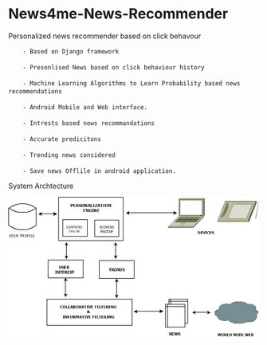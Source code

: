 # News4me-News-Recommender
Personalized news recommender based on click behavour


        - Based on Django framework
        
        - Presonlised News based on click behaviour history
        
        - Machine Learning Algorithms to Learn Probability based news recommendations
        
        - Android Mobile and Web interface.
        
        - Intrests based news recommandations
        
        - Accurate predicitons 
        
        - Trending news considered 
        
        - Save news Offlile in android application.
        
        
System Archtecture 
        
 ![alt tag](https://github.com/tayyabsayyad/News4me-News-Recommender/blob/master/news%20arch.jpg)

        
        
        
        
        
        
        
